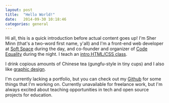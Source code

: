 ```yaml
---
layout: post
title:  "Hello World!"
date:   2014-09-30 10:18:46
categories: general
---
```


Hi all, this is a quick introduction before actual content goes up! I'm Sher Minn (that's a two-word first name, y'all) and I'm a front-end web developer at [Soft Space](http://softspace.com.my) during the day, and co-founder and organizer of [Code Equality](http://codeequality.org) during the night. I teach an [intro HTML/CSS class](http://codeequality.org/2014/06/16/introduction-to-htmlcss.html). 

I drink copious amounts of Chinese tea (gungfu-style in tiny cups) and I also like [graphic design](http://behance.net/piratefsh). 

I'm currently lacking a portfolio, but you can check out my [Github](http://github.com/piratefsh) for some things that I'm working on. Currently unavailable for freelance work, but I'm always excited about teaching opportunities in tech and open source projects for education.
